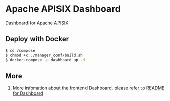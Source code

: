 # Apache APISIX Dashboard

Dashboard for [Apache APISIX](https://github.com/apache/incubator-apisix-dashboard)

## Deploy with Docker

```sh
$ cd /compose
$ chmod +x ./manager_conf/build.sh
$ docker-compose -p dashboard up -d
```

## More

1. More infomation about the frontend Dashboard, please refer to [README for Dashboard](./README-dashboard.md)
